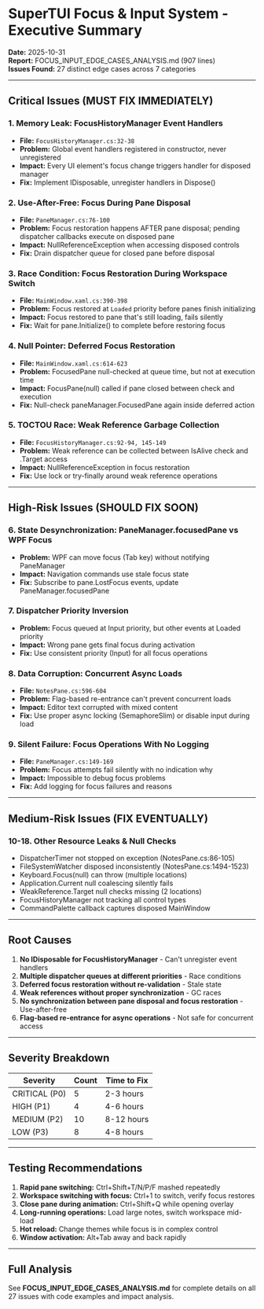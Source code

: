 # SuperTUI Focus & Input System - Executive Summary

**Date:** 2025-10-31  
**Report:** FOCUS_INPUT_EDGE_CASES_ANALYSIS.md (907 lines)  
**Issues Found:** 27 distinct edge cases across 7 categories

---

## Critical Issues (MUST FIX IMMEDIATELY)

### 1. Memory Leak: FocusHistoryManager Event Handlers
- **File:** `FocusHistoryManager.cs:32-38`
- **Problem:** Global event handlers registered in constructor, never unregistered
- **Impact:** Every UI element's focus change triggers handler for disposed manager
- **Fix:** Implement IDisposable, unregister handlers in Dispose()

### 2. Use-After-Free: Focus During Pane Disposal  
- **File:** `PaneManager.cs:76-100`
- **Problem:** Focus restoration happens AFTER pane disposal; pending dispatcher callbacks execute on disposed pane
- **Impact:** NullReferenceException when accessing disposed controls
- **Fix:** Drain dispatcher queue for closed pane before disposal

### 3. Race Condition: Focus Restoration During Workspace Switch
- **File:** `MainWindow.xaml.cs:390-398`
- **Problem:** Focus restored at `Loaded` priority before panes finish initializing
- **Impact:** Focus restored to pane that's still loading, fails silently
- **Fix:** Wait for pane.Initialize() to complete before restoring focus

### 4. Null Pointer: Deferred Focus Restoration
- **File:** `MainWindow.xaml.cs:614-623`
- **Problem:** FocusedPane null-checked at queue time, but not at execution time
- **Impact:** FocusPane(null) called if pane closed between check and execution
- **Fix:** Null-check paneManager.FocusedPane again inside deferred action

### 5. TOCTOU Race: Weak Reference Garbage Collection
- **File:** `FocusHistoryManager.cs:92-94, 145-149`
- **Problem:** Weak reference can be collected between IsAlive check and .Target access
- **Impact:** NullReferenceException in focus restoration
- **Fix:** Use lock or try-finally around weak reference operations

---

## High-Risk Issues (SHOULD FIX SOON)

### 6. State Desynchronization: PaneManager.focusedPane vs WPF Focus
- **Problem:** WPF can move focus (Tab key) without notifying PaneManager
- **Impact:** Navigation commands use stale focus state
- **Fix:** Subscribe to pane.LostFocus events, update PaneManager.focusedPane

### 7. Dispatcher Priority Inversion
- **Problem:** Focus queued at Input priority, but other events at Loaded priority
- **Impact:** Wrong pane gets final focus during activation
- **Fix:** Use consistent priority (Input) for all focus operations

### 8. Data Corruption: Concurrent Async Loads
- **File:** `NotesPane.cs:596-604`
- **Problem:** Flag-based re-entrance can't prevent concurrent loads
- **Impact:** Editor text corrupted with mixed content
- **Fix:** Use proper async locking (SemaphoreSlim) or disable input during load

### 9. Silent Failure: Focus Operations With No Logging
- **File:** `PaneManager.cs:149-169`
- **Problem:** Focus attempts fail silently with no indication why
- **Impact:** Impossible to debug focus problems
- **Fix:** Add logging for focus failures and reasons

---

## Medium-Risk Issues (FIX EVENTUALLY)

### 10-18. Other Resource Leaks & Null Checks
- DispatcherTimer not stopped on exception (NotesPane.cs:86-105)
- FileSystemWatcher disposed inconsistently (NotesPane.cs:1494-1523)
- Keyboard.Focus(null) can throw (multiple locations)
- Application.Current null coalescing silently fails
- WeakReference.Target null checks missing (2 locations)
- FocusHistoryManager not tracking all control types
- CommandPalette callback captures disposed MainWindow

---

## Root Causes

1. **No IDisposable for FocusHistoryManager** - Can't unregister event handlers
2. **Multiple dispatcher queues at different priorities** - Race conditions
3. **Deferred focus restoration without re-validation** - Stale state
4. **Weak references without proper synchronization** - GC races
5. **No synchronization between pane disposal and focus restoration** - Use-after-free
6. **Flag-based re-entrance for async operations** - Not safe for concurrent access

---

## Severity Breakdown

| Severity | Count | Time to Fix |
|----------|-------|-------------|
| CRITICAL (P0) | 5 | 2-3 hours |
| HIGH (P1) | 4 | 4-6 hours |
| MEDIUM (P2) | 10 | 8-12 hours |
| LOW (P3) | 8 | 4-8 hours |

---

## Testing Recommendations

1. **Rapid pane switching:** Ctrl+Shift+T/N/P/F mashed repeatedly
2. **Workspace switching with focus:** Ctrl+1 to switch, verify focus restores
3. **Close pane during animation:** Ctrl+Shift+Q while opening overlay
4. **Long-running operations:** Load large notes, switch workspace mid-load
5. **Hot reload:** Change themes while focus is in complex control
6. **Window activation:** Alt+Tab away and back rapidly

---

## Full Analysis

See **FOCUS_INPUT_EDGE_CASES_ANALYSIS.md** for complete details on all 27 issues with code examples and impact analysis.

